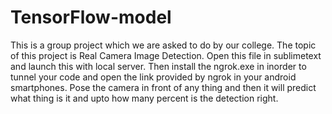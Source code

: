 # TensorFlow-model

This is a group project which we are asked to do by our college.
The topic of this project is Real Camera Image Detection.
Open this file in sublimetext and launch this with local server. 
Then install the ngrok.exe in inorder to tunnel your code and open the link provided by ngrok in your android smartphones.
Pose the camera in front of any thing and then it will predict what thing is it and upto how many percent is the detection right.
